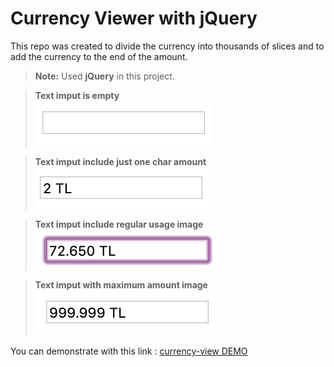 # Currency Viewer with jQuery

This repo was created to divide the currency into thousands of slices and to add the currency to the end of the amount. 
> **Note:** Used **jQuery** in this project. 
    





> **Text imput is empty**  
![text input is empty](empty-image.png)
  
> **Text imput include just one char amount**  
![text input include just one char amount](single-amount-image.png)
  
> **Text imput include regular usage image**  
![text input include regular usage image](regular-usage-image.png)
  
> **Text imput with maximum amount image**  
![text input with maximum amount image](max-size-image.png)



You can demonstrate with this link : [currency-view DEMO](https://jsfiddle.net/emreyildirim/rgvd9en8/)
